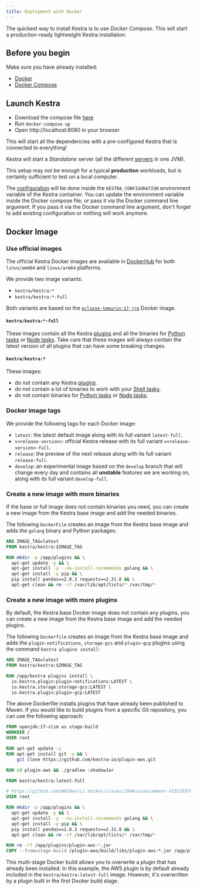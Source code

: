 ```yaml
---
title: Deployment with Docker
---
```


The quickest way to install Kestra is to use *Docker Compose*. This will start a production-ready lightweight Kestra installation.

## Before you begin

Make sure you have already installed:

- [Docker](https://docs.docker.com/engine/install/)
- [Docker Compose](https://docs.docker.com/compose/install/)

## Launch Kestra

- Download the compose file [here](https://github.com/kestra-io/kestra/blob/develop/docker-compose.yml)
- Run `docker-compose up`
- Open http://localhost:8080 in your browser

This will start all the dependencies with a pre-configured Kestra that is connected to everything!

Kestra will start a *Standalone* server (all the different [servers](../../04.architecture/index.md) in one JVM).

This setup may not be enough for a typical **production** workloads, but is certainly sufficient to test on a local computer.

The [configuration](../01.configuration/index.md) will be done inside the `KESTRA_CONFIGURATION` environment variable of the Kestra container. You can update the environment variable inside the Docker compose file, or pass it via the Docker command line argument.
If you pass it via the Docker command line argument, don't forget to add existing configuration or nothing will work anymore.

## Docker Image

### Use official images

The official Kestra Docker images are available in [DockerHub](https://hub.docker.com/r/kestra/kestra) for both `linux/amd64` and `linux/arm64` platforms.

We provide two image variants:

- `kestra/kestra:*`
- `kestra/kestra:*-full`

Both variants are based on the [`eclipse-temurin:17-jre`](https://hub.docker.com/_/eclipse-temurin) Docker image.

#### `kestra/kestra:*-full`

These images contain all the Kestra [plugins](/plugins/) and all the binaries for [Python tasks](/plugins/plugin-script-python/tasks/io.kestra.plugin.scripts.python.commands) or [Node tasks](/plugins/plugin-script-node/tasks/io.kestra.plugin.scripts.node.commands).
Take care that these images will always contain the latest version of all plugins that can have some breaking changes.

#### `kestra/kestra:*`

These images:

- do not contain any Kestra [plugins](https://kestra.io/plugins).
- do not contain a lot of binaries to work with your [Shell tasks](/plugins/plugin-script-shell/tasks/io.kestra.plugin.scripts.shell.commands).
- do not contain binaries for [Python tasks](/plugins/plugin-script-python/tasks/io.kestra.plugin.scripts.python.commands) or [Node tasks](/plugins/plugin-script-node/tasks/io.kestra.plugin.scripts.node.commands).

### Docker image tags

We provide the following tags for each Docker image:

- `latest`: the latest default image along with its full variant `latest-full`.
- `v<release-version>`: official Kestra release with its full variant `v<release-version>-full`.
- `release`: the preview of the next release along with its full variant `release-full`.
- `develop`: an experimental image based on the `develop` branch that will change every day and contains all **unstable** features we are working on, along with its full variant `develop-full`.

### Create a new image with more binaries

If the base or full image does not contain binaries you need, you can create a new image from the Kestra base image and add the needed binaries.

The following `DockerFile` creates an image from the Kestra base image and adds the `golang` binary and Python packages:

```dockerfile
ARG IMAGE_TAG=latest
FROM kestra/kestra:$IMAGE_TAG

RUN mkdir -p /app/plugins && \
  apt-get update -y && \
  apt-get install -y --no-install-recommends golang && \
  apt-get install -y pip && \
  pip install pandas==2.0.3 requests==2.31.0 && \
  apt-get clean && rm -rf /var/lib/apt/lists/* /var/tmp/*
```

### Create a new image with more plugins

By default, the Kestra base Docker image does not contain any plugins, you can create a new image from the Kestra base image and add the needed plugins.

The following `Dockerfile` creates an image from the Kestra base image and adds the `plugin-notifications`, `storage-gcs` and `plugin-gcp` plugins using the command `kestra plugins install`:

```dockerfile
ARG IMAGE_TAG=latest
FROM kestra/kestra:$IMAGE_TAG

RUN /app/kestra plugins install \
  io.kestra.plugin:plugin-notifications:LATEST \
  io.kestra.storage:storage-gcs:LATEST \
  io.kestra.plugin:plugin-gcp:LATEST
```

The above Dockerfile installs plugins that have already been published to Maven. If you would like to build plugins from a specific Git repository, you can use the following approach:

```dockerfile
FROM openjdk:17-slim as stage-build
WORKDIR /
USER root

RUN apt-get update -y
RUN apt-get install git -y && \
    git clone https://github.com/kestra-io/plugin-aws.git

RUN cd plugin-aws && ./gradlew :shadowJar

FROM kestra/kestra:latest-full

# https://github.com/WASdev/ci.docker/issues/194#issuecomment-433519379
USER root

RUN mkdir -p /app/plugins && \
  apt-get update -y && \
  apt-get install -y --no-install-recommends golang && \
  apt-get install -y pip && \
  pip install pandas==2.0.3 requests==2.31.0 && \
  apt-get clean && rm -rf /var/lib/apt/lists/* /var/tmp/*

RUN rm -rf /app/plugins/plugin-aws-*.jar
COPY --from=stage-build /plugin-aws/build/libs/plugin-aws-*.jar /app/plugins
```

This multi-stage Docker build allows you to overwrite a plugin that has already been installed. In this example, the AWS plugin is by default already included in the `kestra/kestra:latest-full` image. However, it's overwritten by a plugin built in the first Docker build stage.
